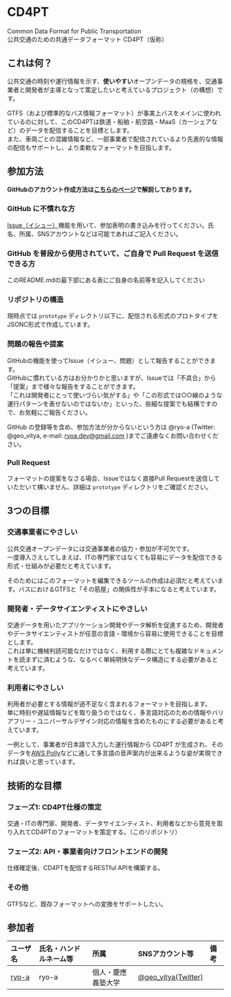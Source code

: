 # CD4PT

Common Data Format for Public Transportation<br>
公共交通のための共通データフォーマット CD4PT（仮称）

## これは何？

公共交通の時刻や運行情報を示す、**使いやすい**オープンデータの規格を、交通事業者と開発者が主導となって策定したいと考えているプロジェクト（の構想）です。

GTFS（および標準的なバス情報フォーマット）が事実上バスをメインに使われているのに対して、このCD4PTは鉄道・船舶・航空路・MaaS（カーシェアなど）のデータを配信することを目標とします。<br>
また、車両ごとの混雑情報など、一部事業者で配信されているより先進的な情報の配信もサポートし、より柔軟なフォーマットを目指します。

## 参加方法

**GitHubのアカウント作成方法は[こちらのページ](./document/how-to-sign-up.md)で解説しております。**

### GitHub に不慣れな方

[Issue（イシュー）](https://github.com/cd4pt/feed-format/issues)機能を用いて、参加表明の書き込みを行ってください。氏名、所属、SNSアカウントなどは可能であればご記入ください。

### GitHub を普段から使用されていて、ご自身で Pull Request を送信できる方

このREADME.mdの最下部にある表にご自身の名前等を記入してください

### リポジトリの構造

現時点では `prototype` ディレクトリ以下に、配信される形式のプロトタイプをJSONC形式で作成しています。

### 問題の報告や提案

GitHubの機能を使ってIssue（イシュー、問題）として報告することができます。<br>
GitHubに慣れている方はお分かりかと思いますが、Issueでは「不具合」から「提案」まで様々な報告をすることができます。<br>
「これは開発者にとって使いづらい気がする」や「この形式では○○線のような運行パターンを表せないのではないか」といった、些細な提案でも結構ですので、お気軽にご報告ください。

GitHub の登録等を含め、参加方法が分からないという方は @ryo-a (Twitter: @geo_vitya,  e-mail: ryoa.dev@gmail.com )までご遠慮なくお問い合わせください。

### Pull Request

フォーマットの提案をなさる場合、Issueではなく直接Pull Requestを送信していただいて構いません、詳細は `prototype` ディレクトリをご確認ください。

## 3つの目標

### 交通事業者にやさしい

公共交通オープンデータには交通事業者の協力・参加が不可欠です。<br>
一度導入さえしてしまえば、ITの専門家ではなくても容易にデータを配信できる形式・仕組みが必要だと考えています。

そのためにはこのフォーマットを編集できるツールの作成は必須だと考えています。バスにおけるGTFSと「その筋屋」の関係性が手本になると考えています。

### 開発者・データサイエンティストにやさしい

交通データを用いたアプリケーション開発やデータ解析を促進するため、開発者やデータサイエンティストが任意の言語・環境から容易に使用できることを目標とします。<br>
これは単に機械判読可能なだけではなく、利用する際にとても複雑なドキュメントを読まずに済むような、なるべく単純明快なデータ構造にする必要があると考えています。

### 利用者にやさしい

利用者が必要とする情報が過不足なく含まれるフォーマットを目指します。<br>
単に時刻や遅延情報などを取り扱うのではなく、多言語対応のための情報やバリアフリー・ユニバーサルデザイン対応の情報を含めたものにする必要があると考えています。

一例として、事業者が日本語で入力した運行情報から CD4PT が生成され、そのデータを[AWS Polly](https://aws.amazon.com/jp/polly/)などに通して多言語の音声案内が出来るような姿が実現できれば良いと思っています。


## 技術的な目標

### フェーズ1: CD4PT仕様の策定

交通・ITの専門家、開発者、データサイエンティスト、利用者などから意見を取り入れてCD4PTのフォーマットを策定する。（このリポジトリ）

### フェーズ2: API・事業者向けフロントエンドの開発

仕様確定後、CD4PTを配信するRESTful APIを構築する。

### その他

GTFSなど、既存フォーマットへの変換をサポートしたい。

## 参加者

|ユーザ名|氏名・ハンドルネーム等|所属|SNSアカウント等|備考|
|:---|:---|:---|:---|:---|
|[ryo-a](https://github.com/ryo-a)|ryo-a|個人・慶應義塾大学|[@geo_vitya(Twitter)](https://twitter.com/geo_vitya)||